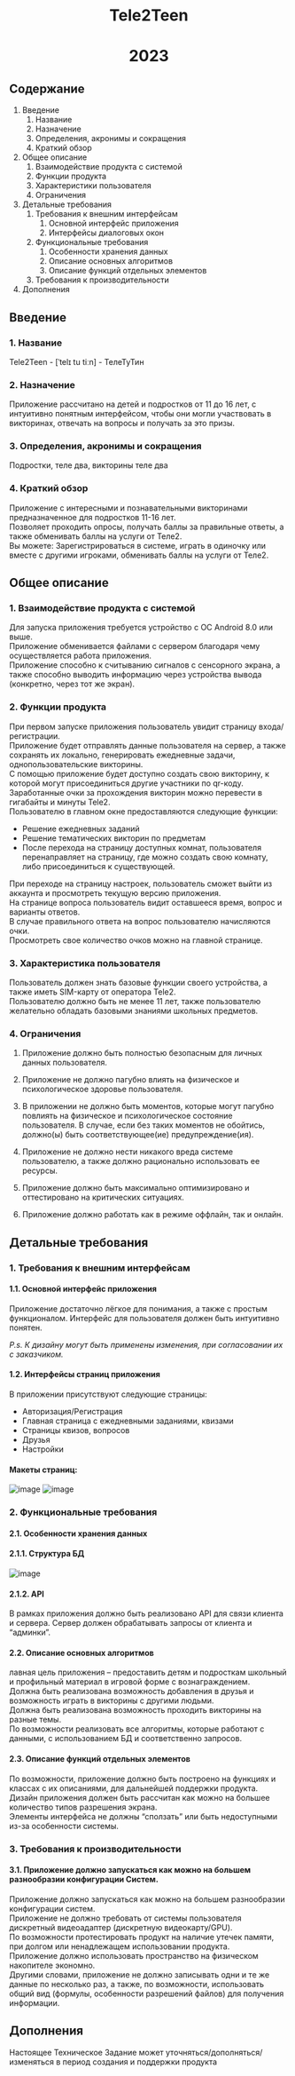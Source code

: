 <h1 align="center">Tele2Teen</h1>
<h1 align="center">2023</h1>

## Содержание

1. Введение
   1. Название
   1. Назначение
   1. Определения, акронимы и сокращения
   1. Краткий обзор
1. Общее описание
   1. Взаимодействие продукта с системой
   1. Функции продукта
   1. Характеристики пользователя
   1. Ограничения
1. Детальные требования
   1. Требования к внешним интерфейсам
      1. Основной интерфейс приложения
      1. Интерфейсы диалоговых окон
   1. Функциональные требования
      1. Особенности хранения данных
      1. Описание основных алгоритмов
      1. Описание функций отдельных элементов
   1. Требования к производительности
1. Дополнения



## Введение

### 1. Название

Tele2Teen - [ˈtelɪ tu tiːn] - ТелеТуТин

### 2. Назначение

Приложение рассчитано на детей и подростков от 11 до 16 лет, с интуитивно понятным интерфейсом, чтобы они могли участвовать в викторинах, отвечать на вопросы и получать за это призы.

### 3. Определения, акронимы и сокращения

Подростки, теле два, викторины теле два

### 4. Краткий обзор

Приложение с интересными и познавательными викторинами предназначенное для подростков 11-16 лет. <br>
Позволяет проходить опросы, получать баллы за правильные ответы, а также обменивать баллы на услуги от Теле2.<br>
Вы можете: Зарегистрироваться в системе, играть в одиночку или вместе с другими игроками, обменивать баллы на услуги от Теле2.

## Общее описание

### 1. Взаимодействие продукта с системой

Для запуска приложения требуется устройство с ОС Android 8.0 или выше.<br>
Приложение обменивается файлами с сервером благодаря чему осуществляется работа приложения.<br>
Приложение способно к считыванию сигналов с сенсорного экрана, а также способно выводить информацию через устройства вывода (конкретно, через тот же экран).

### 2. Функции продукта

При первом запуске приложения пользователь увидит страницу входа/регистрации. <br>
Приложение будет отправлять данные пользователя на сервер, а также сохранять их локально, генерировать ежедневные задачи, однопользовательские викторины.<br> С помощью приложение будет доступно создать свою викторину, к которой могут присоединиться другие участники по qr-коду. Заработанные очки за прохождения викторин можно перевести в гигабайты и минуты Tele2.<br>
Пользователю в главном окне предоставляются следующие функции:
- Решение ежедневных заданий
- Решение тематических викторин по предметам
- После перехода на страницу доступных комнат, пользователя перенаправляет на страницу, где можно создать свою комнату, либо присоединиться к существующей.<br>

При переходе на страницу настроек, пользователь сможет выйти из аккаунта и просмотреть текущую версию приложения.<br>
На странице вопроса пользователь видит оставшееся время, вопрос и варианты ответов.<br>
В случае правильного ответа на вопрос пользователю начисляются очки.<br>
Просмотреть свое количество очков можно на главной странице.


### 3. Характеристика пользователя

Пользователь должен знать базовые функции своего устройства, а также иметь SIM-карту от оператора Tele2. <br>
Пользователю должно быть не менее 11 лет, также пользователю желательно обладать базовыми знаниями школьных предметов.

### 4. Ограничения
1. Приложение должно быть полностью безопасным для личных данных пользователя.
1. Приложение не должно пагубно влиять на физическое и психологическое здоровье пользователя.
1. В приложении не должно быть моментов, которые могут пагубно повлиять на физическое и психологическое состояние пользователя. В случае, если без таких моментов не обойтись, должно(ы) быть соответствующее(ие) предупреждение(ия).
1. Приложение не должно нести никакого вреда системе пользователю, а также должно рационально использовать ее ресурсы.
1. Приложение должно быть максимально оптимизировано и оттестировано на критических ситуациях.

1. Приложение должно работать как в режиме оффлайн, так и онлайн.

## Детальные требования

### 1. Требования к внешним интерфейсам
#### 1.1. Основной интерфейс приложения

Приложение достаточно лёгкое для понимания, а также с простым функционалом. Интерфейс для пользователя должен быть интуитивно понятен.

_P.s. К дизайну могут быть применены изменения, при согласовании их с заказчиком._


#### 1.2. Интерфейсы страниц приложения
В приложении присутствуют следующие страницы:
- Авторизация/Регистрация
- Главная страница с ежедневными заданиями, квизами
- Страницы квизов, вопросов
- Друзья
- Настройки



#### Макеты страниц:
![image](https://user-images.githubusercontent.com/69642892/233552136-9d0d5520-b22f-4950-b7df-94e838392a9d.png)
![image](https://user-images.githubusercontent.com/69642892/233552142-0616c648-c6fe-4298-9c98-2078c9077a7f.png)


### 2. Функциональные требования
#### 2.1. Особенности хранения данных
#### 2.1.1. Структура БД

![image](https://user-images.githubusercontent.com/69642892/233552033-35c440a8-d0ce-4b21-ab92-471b0b7bfd36.png)

#### 2.1.2. API
В рамках приложения должно быть реализовано API для связи клиента и сервера. Сервер должен обрабатывать запросы от клиента и “админки”.

#### 2.2. Описание основных алгоритмов

лавная цель приложения – предоставить детям и подросткам школьный и профильный материал в игровой форме с вознаграждением.	<br>
Должна быть реализована возможность добавления в друзья и возможность играть в викторины с другими людьми.<br>
Должна быть реализована возможность проходить викторины на разные темы.<br>
По возможности реализовать все алгоритмы, которые работают с данными, с использованием БД и соответственно запросов.	


#### 2.3. Описание функций отдельных элементов

По возможности, приложение должно быть построено на функциях и классах с их описаниями, для дальнейшей поддержки продукта.<br>
Дизайн приложения должен быть рассчитан как можно на большее количество типов разрешения экрана.<br>
Элементы интерфейса не должны “сползать” или быть недоступными из-за особенности системы.

### 3. Требования к производительности

#### 3.1. Приложение должно запускаться как можно на большем разнообразии конфигурации Систем.

Приложение должно запускаться как можно на большем разнообразии конфигурации систем. <br>
Приложение не должно требовать от системы пользователя дискретный видеоадаптер (дискретную видеокарту/GPU). <br>
По возможности протестировать продукт на наличие утечек памяти, при долгом или ненадлежащем использовании продукта. <br>
Приложение должно использовать пространство на физическом накопителе экономно.<br>
Другими словами, приложение не должно записывать одни и те же данные по несколько раз, а также, по возможности, использовать общий вид (формулы, особенности разрешений файлов) для получения информации.

## Дополнения

Настоящее Техническое Задание может уточняться/дополняться/изменяться в период создания и поддержки продукта
